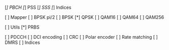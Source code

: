 [*] PBCH
    [*] PSS
    [*] SSS
    [*] Indices

[ ] Mapper
    [ ] BPSK pi/2
    [ ] BPSK
    [*] QPSK
    [ ] QAM16
    [ ] QAM64
    [ ] QAM256

[ ] Utils
    [*] PRBS

[ ] PDCCH
    [ ] DCI encoding
        [ ] CRC
        [ ] Polar encoder
        [ ] Rate matching
    [ ] DMRS
    [ ] Indices
